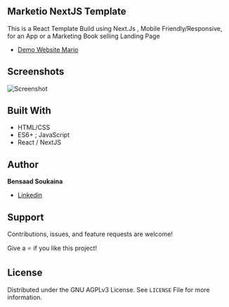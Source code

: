 ## Marketio NextJS Template

This is a React Template Build using Next.Js , Mobile Friendly/Responsive, for an App or a Marketing Book selling Landing Page

- [Demo Website Mario](https://marketio.vercel.app/)

## Screenshots

![Screenshot](./public/index.gif)

## Built With

- HTML/CSS
- ES6+ ; JavaScript
- React / NextJS

## Author

**Bensaad Soukaina**

- [Linkedin](https://www.linkedin.com/in/soukaina-bensaad/ "Linkedin")

## Support

Contributions, issues, and feature requests are welcome!

Give a ⭐️ if you like this project!

## License

Distributed under the GNU AGPLv3 License. See `LICENSE` File for more information.
